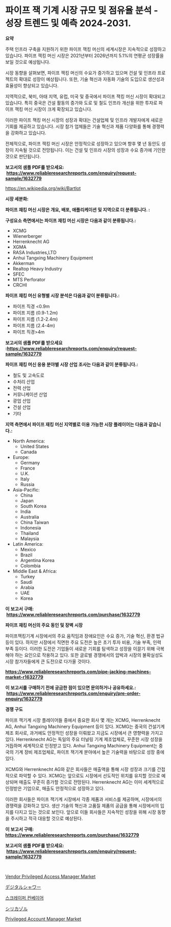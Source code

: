 <p><h1>파이프 잭 기계 시장 규모 및 점유율 분석 - 성장 트렌드 및 예측 2024-2031.</h1></p><p><strong>요약</strong></p>
<p><p>주택 인프라 구축을 지원하기 위한 파이프 잭킹 머신의 세계시장은 지속적으로 성장하고 있습니다. 파이프 잭킹 머신 시장은 2021년부터 2026년까지 5.1%의 연평균 성장률을 보일 것으로 예상됩니다.</p><p>시장 동향을 살펴보면, 파이프 잭킹 머신의 수요가 증가하고 있으며 건설 및 인프라 프로젝트의 확대로 성장이 예상됩니다. 또한, 기술 혁신과 자동화 기술의 도입으로 생산성과 효율성이 향상되고 있습니다.</p><p>지역적으로, 북미, 아태 지역, 유럽, 미국 및 중국에서 파이프 잭킹 머신 시장이 확대되고 있습니다. 특히 중국은 건설 활동의 증가와 도로 및 철도 인프라 개선을 위한 투자로 파이프 잭킹 머신 시장이 크게 확장되고 있습니다.</p><p>이러한 파이프 잭킹 머신 시장의 성장과 확대는 건설업체 및 인프라 개발자에게 새로운 기회를 제공하고 있습니다. 시장 참가 업체들은 기술 혁신과 제품 다양화를 통해 경쟁력을 강화하고 있습니다.</p><p>전체적으로, 파이프 잭킹 머신 시장은 안정적으로 성장하고 있으며 향후 몇 년 동안도 성장이 지속될 것으로 전망됩니다. 이는 건설 및 인프라 시장의 성장과 수요 증가에 기인한 것으로 판단됩니다.</p></p>
<p><strong>보고서의 샘플 PDF를 받으세요: &nbsp;<a href="https://www.reliableresearchreports.com/enquiry/request-sample/1632779">https://www.reliableresearchreports.com/enquiry/request-sample/1632779</a></strong></p>
<p><a href="https://en.wikipedia.org/wiki/Bartlot">https://en.wikipedia.org/wiki/Bartlot</a></p>
<p><strong>시장 세분화:</strong></p>
<p><strong> 파이프 재킹 머신 시장은 개요, 배포, 애플리케이션 및 지역으로 더 분류됩니다. :</strong></p>
<p><strong>구성요소 측면에서는 파이프 재킹 머신 시장은 다음과 같이 분류됩니다.:</strong></p>
<p><ul><li>XCMG</li><li>Wienerberger</li><li>Herrenknecht AG</li><li>XGMA</li><li>RASA Industries,LTD</li><li>Anhui Tangxing Machinery Equipment</li><li>Akkerman</li><li>Realtop Heavy Industry</li><li>SFEC</li><li>MTS Perforator</li><li>CRCHI</li></ul></p>
<p><strong> 파이프 재킹 머신 유형별 시장 분석은 다음과 같이 분류됩니다.:</strong></p>
<p><ul><li>파이프 직경 <0.9m</li><li>파이프 지름 (0.9-1.2m)</li><li>파이프 지름 (1.2-2.4m)</li><li>파이프 지름 (2.4-4m)</li><li>파이프 직경>4m</li></ul></p>
<p><strong>보고서의 샘플 PDF를 받으세요 :<a href="https://www.reliableresearchreports.com/enquiry/request-sample/1632779">https://www.reliableresearchreports.com/enquiry/request-sample/1632779</a></strong></p>
<p><strong> 파이프 재킹 머신 응용 분야별 시장 산업 조사는 다음과 같이 분류됩니다.:</strong></p>
<p><ul><li>철도 및 고속도로</li><li>수처리 산업</li><li>전력 산업</li><li>커뮤니케이션 산업</li><li>광업 산업</li><li>건설 산업</li><li>기타</li></ul></p>
<p><strong>지역 측면에서 파이프 재킹 머신 지역별로 이용 가능한 시장 플레이어는 다음과 같습니다.:</strong></p>
<p><ul>
    <li>
        North America:
        <ul>
            <li>United States</li>
            <li>Canada</li>
        </ul>
    </li>
    <li>
        Europe:
        <ul>
            <li>Germany</li>
            <li>France</li>
            <li>U.K.</li>
            <li>Italy</li>
            <li>Russia</li>
        </ul>
    </li>
    <li>
        Asia-Pacific:
        <ul>
            <li>China</li>
            <li>Japan</li>
            <li>South Korea</li>
            <li>India</li>
            <li>Australia</li>
            <li>China Taiwan</li>
            <li>Indonesia</li>
            <li>Thailand</li>
            <li>Malaysia</li>
        </ul>
    </li>
    <li>
        Latin America:
        <ul>
            <li>Mexico</li>
            <li>Brazil</li>
            <li>Argentina Korea</li>
            <li>Colombia</li>
        </ul>
    </li>
    <li>
        Middle East & Africa:
        <ul>
            <li>Turkey</li>
            <li>Saudi</li>
            <li>Arabia</li>
            <li>UAE</li>
            <li>Korea</li>
        </ul>
    </li>
    </ul></p>
<p><strong>이 보고서 구매: &nbsp;<a href="https://www.reliableresearchreports.com/purchase/1632779">https://www.reliableresearchreports.com/purchase/1632779</a></strong></p>
<p><strong>파이프 재킹 머신의 주요 동인 및 장벽 시장</strong></p>
<p><p>파이프잭킹기계 시장에서의 주요 움직임과 장애요인은 수요 증가, 기술 혁신, 환경 법규 등이 있다. 하지만 시장에서 직면한 주요 도전은 높은 초기 투자 비용, 기술 부족, 인력 부족 등이다. 이러한 도전은 기업들이 새로운 기회를 탐색하고 성장을 이끌기 위해 극복해야 하는 요인으로 작용하고 있다. 또한 글로벌 경쟁에서의 압박과 시장의 불확실성도 시장 참가자들에게 큰 도전으로 다가올 것이다.</p></p>
<p><strong><a href="https://www.reliableresearchreports.com/pipe-jacking-machines-market-r1632779">https://www.reliableresearchreports.com/pipe-jacking-machines-market-r1632779</a></strong></p>
<p><strong>이 보고서를 구매하기 전에 궁금한 점이 있으면 문의하거나 공유하세요.: &nbsp;<a href="https://www.reliableresearchreports.com/enquiry/pre-order-enquiry/1632779">https://www.reliableresearchreports.com/enquiry/pre-order-enquiry/1632779</a></strong></p>
<p><strong>경쟁 구도</strong></p>
<p><p>파이프 잭기계 시장 플레이어들 중에서 중요한 회사 몇 개는 XCMG, Herrenknecht AG, Anhui Tangxing Machinery Equipment 등이 있다. XCMG는 중국의 건설기계 제조 회사로, 과거에도 안정적인 성장을 이뤄왔고 지금도 시장에서 큰 영향력을 가지고 있다. Herrenknecht AG는 독일의 주요 터널링 기계 제조업체로, 꾸준한 시장 성장을 거듭하며 세계적으로 인정받고 있다. Anhui Tangxing Machinery Equipment는 중국의 기계 장비 제조업체로, 파이프 잭기계 분야에서 높은 기술력을 바탕으로 성장 중에 있다.</p><p>XCMG와 Herrenknecht AG와 같은 회사들은 매출액을 통해 시장 성장과 크기를 간접적으로 파악할 수 있다. XCMG는 앞으로도 시장에서 선도적인 위치를 유지할 것으로 예상되며 매출도 꾸준히 증가할 것으로 전망된다. Herrenknecht AG는 이미 세계적으로 인정받은 기업으로, 매출도 안정적으로 성장하고 있다.</p><p>이러한 회사들은 파이프 잭기계 시장에서 각종 제품과 서비스를 제공하며, 시장에서의 경쟁력을 강화하고 있다. 생산 기술의 혁신과 고품질 제품의 공급을 통해 시장에서의 입지를 다지고 있는 것으로 보인다. 앞으로 이들 회사들은 지속적인 성장을 위해 시장 동향을 주시하고 적극 대응할 것으로 예상된다.</p></p>
<p><strong>이 보고서 구매: &nbsp; <a href="https://www.reliableresearchreports.com/purchase/1632779">https://www.reliableresearchreports.com/purchase/1632779</a></strong></p>
<p><strong>보고서의 샘플 PDF를 받으세요: &nbsp;<a href="https://www.reliableresearchreports.com/enquiry/request-sample/1632779">https://www.reliableresearchreports.com/enquiry/request-sample/1632779</a></strong><strong></strong></p>
<p>&nbsp;</p>
<p><p><a href="https://github.com/alexxisgm/Market-Research-Report-List-1/blob/main/vendor-privileged-access-manager-market.md">Vendor Privileged Access Manager Market</a></p><p><a href="https://github.com/RandallRunte2023/Market-Research-Report-List-2/blob/main/803229945736.md">デジタルシャワー</a></p><p><a href="https://github.com/shampaakter36/Market-Research-Report-List-2/blob/main/912466257981.md">스크레이퍼 컨베이어</a></p><p><a href="https://github.com/TerrellConn/Market-Research-Report-List-2/blob/main/713148545735.md">シリカゾル</a></p><p><a href="https://github.com/sifatuddin25/Market-Research-Report-List-1/blob/main/privileged-account-manager-market.md">Privileged Account Manager Market</a></p></p>